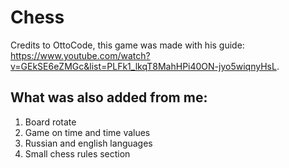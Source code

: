 # Chess
Credits to OttoCode, this game was made with his guide: https://www.youtube.com/watch?v=GEkSE6eZMGc&list=PLFk1_lkqT8MahHPi40ON-jyo5wiqnyHsL.
## What was also added from me:
1. Board rotate
2. Game on time and time values
3. Russian and english languages
4. Small chess rules section
